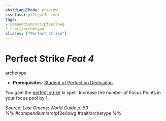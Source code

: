 ```yaml
---
obsidianUIMode: preview
cssclass: pf2e,pf2e-feat
tags:
- compendium/src/pf2e/lowg
- trait/archetype
aliases: ["Perfect Strike"]
---
```

# Perfect Strike  *Feat 4*  
[archetype](rules/traits/archetype.md "Archetype Feat Trait")  

- **Prerequisites**: [Student of Perfection Dedication](compendium/feats/student-of-perfection-dedication-lowg.md)

You gain the [perfect strike](compendium/spells/perfect-strike-lowg.md) ki spell. Increase the number of Focus Points in your focus pool by 1.

*Source: Lost Omens: World Guide p. 83*  
%% #compendium/src/pf2e/lowg #trait/archetype %%